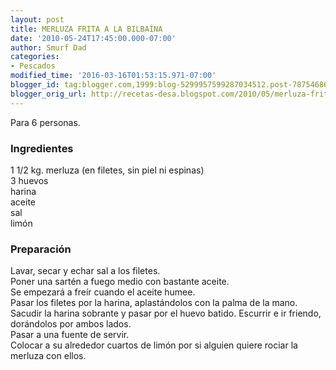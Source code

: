 ```yaml
---
layout: post
title: MERLUZA FRITA A LA BILBAÍNA
date: '2010-05-24T17:45:00.000-07:00'
author: Smurf Dad
categories:
- Pescados
modified_time: '2016-03-16T01:53:15.971-07:00'
blogger_id: tag:blogger.com,1999:blog-5299957599287034512.post-7875468631506888351
blogger_orig_url: http://recetas-desa.blogspot.com/2010/05/merluza-frita-la-bilbaina.html
---
```


Para 6 personas.<br><h3>Ingredientes</h3><p>1 1/2 kg. merluza (en filetes, sin piel ni espinas)<br/>3 huevos<br/>harina<br/>aceite<br/>sal<br/>lim&oacute;n</p><h3>Preparaci&oacute;n</h3><p>Lavar, secar y echar sal a los filetes.<br/>Poner una sart&eacute;n a fuego medio con bastante aceite.<br/>Se empezar&aacute; a fre&iacute;r cuando el aceite humee.<br/>Pasar los filetes por la harina, aplast&aacute;ndolos con la palma de la mano. Sacudir la harina sobrante y pasar por el huevo batido. Escurrir e ir friendo, dor&aacute;ndolos por ambos lados.<br/>Pasar a una fuente de servir.<br/>Colocar a su alrededor cuartos de lim&oacute;n por si alguien quiere rociar la merluza con ellos.</p>